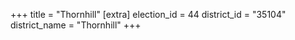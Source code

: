 +++
title = "Thornhill"
[extra]
election_id = 44
district_id = "35104"
district_name = "Thornhill"
+++
